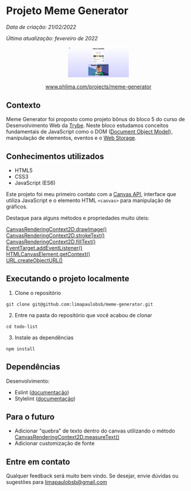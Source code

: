 # Projeto Meme Generator

*Data de criação: 21/02/2022*

*Última atualização: fevereiro de 2022*

<p align="center"><img width="33%" src="https://raw.githubusercontent.com/limapaulobsb/meme-generator/main/Screenshot.png" alt="Project Screenshot" /></p>

<p align="center"><a href="http://phlima.com/projects/meme-generator" target="_blank" >www.phlima.com/projects/meme-generator</a></p>

## Contexto

Meme Generator foi proposto como projeto bônus do bloco 5 do curso de Desenvolvimento Web da [Trybe](https://www.betrybe.com/). Neste bloco estudamos conceitos fundamentais de JavaScript como o DOM ([Document Object Model](https://dom.spec.whatwg.org/)), manipulação de elementos, eventos e o [Web Storage](https://developer.mozilla.org/en-US/docs/Web/API/Web_Storage_API).

## Conhecimentos utilizados

- HTML5
- CSS3
- JavaScript (ES6)

Este projeto foi meu primeiro contato com a [Canvas API](https://developer.mozilla.org/en-US/docs/Web/API/Canvas_API), interface que utiliza JavaScript e o elemento HTML `<canvas>` para manipulação de gráficos.

Destaque para alguns métodos e propriedades muito úteis:

[CanvasRenderingContext2D.drawImage()](https://developer.mozilla.org/en-US/docs/Web/API/CanvasRenderingContext2D/drawImage)  
[CanvasRenderingContext2D.strokeText()](https://developer.mozilla.org/en-US/docs/Web/API/CanvasRenderingContext2D/strokeText)  
[CanvasRenderingContext2D.fillText()](https://developer.mozilla.org/en-US/docs/Web/API/CanvasRenderingContext2D/fillText)  
[EventTarget.addEventListener()](https://developer.mozilla.org/en-US/docs/Web/API/EventTarget/addEventListener)  
[HTMLCanvasElement.getContext()](https://developer.mozilla.org/en-US/docs/Web/API/HTMLCanvasElement/getContext)  
[URL.createObjectURL()](https://developer.mozilla.org/en-US/docs/Web/API/URL/createObjectURL)  

## Executando o projeto localmente

1. Clone o repositório

```
git clone git@github.com:limapaulobsb/meme-generator.git
```

2. Entre na pasta do repositório que você acabou de clonar

```
cd todo-list
```

3. Instale as dependências

```
npm install
```

## Dependências

Desenvolvimento:

- Eslint ([documentação](https://eslint.org/))
- Stylelint ([documentação](https://stylelint.io/))

## Para o futuro

- Adicionar "quebra" de texto dentro do canvas utilizando o método [CanvasRenderingContext2D.measureText()](https://developer.mozilla.org/en-US/docs/Web/API/CanvasRenderingContext2D/measureText)
- Adicionar customização de fonte

## Entre em contato

Qualquer feedback será muito bem vindo. Se desejar, envie dúvidas ou sugestões para limapaulobsb@gmail.com